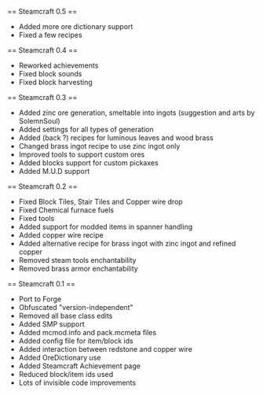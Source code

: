 == Steamcraft 0.5 ==
* Added more ore dictionary support
* Fixed a few recipes

== Steamcraft 0.4 ==
* Reworked achievements
* Fixed block sounds
* Fixed block harvesting

== Steamcraft 0.3 ==
* Added zinc ore generation, smeltable into ingots (suggestion and arts by SolemnSoul)
* Added settings for all types of generation
* Added (back ?) recipes for luminous leaves and wood brass
* Changed brass ingot recipe to use zinc ingot only
* Improved tools to support custom ores
* Added blocks support for custom pickaxes
* Added M.U.D support

== Steamcraft 0.2 ==
* Fixed Block Tiles, Stair Tiles and Copper wire drop
* Fixed Chemical furnace fuels
* Fixed tools
* Added support for modded items in spanner handling
* Added copper wire recipe
* Added alternative recipe for brass ingot with zinc ingot and refined copper
* Removed steam tools enchantability
* Removed brass armor enchantability

== Steamcraft 0.1 ==
* Port to Forge
* Obfuscated "version-independent"
* Removed all base class edits
* Added SMP support
* Added mcmod.info and pack.mcmeta files
* Added config file for item/block ids
* Added interaction between redstone and copper wire
* Added OreDictionary use
* Added Steamcraft Achievement page
* Reduced block/item ids used
* Lots of invisible code improvements